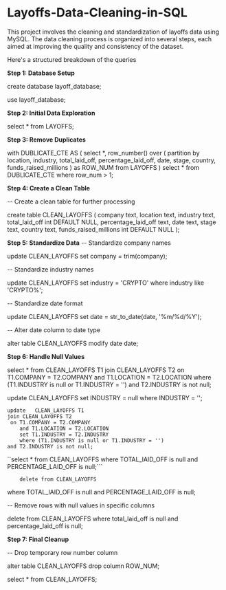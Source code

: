 # Layoffs-Data-Cleaning-in-SQL
This project involves the cleaning and standardization of layoffs data using MySQL. The data cleaning process is organized into several steps, each aimed at improving the quality and consistency of the dataset.



Here's a structured breakdown of the queries 

**Step 1: Database Setup**

create database layoff_database;

use layoff_database;

**Step 2: Initial Data Exploration**

select * from LAYOFFS;
  

**Step 3: Remove Duplicates**


with DUBLICATE_CTE AS (
    select *,
    row_number() over (
        partition by location, industry, total_laid_off, percentage_laid_off, date, stage, country, funds_raised_millions
    ) as ROW_NUM
    from LAYOFFS
)
select * from DUBLICATE_CTE where row_num > 1;

**Step 4: Create a Clean Table**

-- Create a clean table for further processing

create table CLEAN_LAYOFFS (
  company text,
  location text,
  industry text,
  total_laid_off int DEFAULT NULL,
  percentage_laid_off text,
  date text,
  stage text,
  country text,
  funds_raised_millions int DEFAULT NULL
);

**Step 5: Standardize Data**
-- Standardize company names

update CLEAN_LAYOFFS set company = trim(company);

-- Standardize industry names

update CLEAN_LAYOFFS set industry = 'CRYPTO' where industry like 'CRYPTO%';

-- Standardize date format

update CLEAN_LAYOFFS set date = str_to_date(date, '%m/%d/%Y');

-- Alter date column to date type

alter table CLEAN_LAYOFFS modify date date;

**Step 6: Handle Null Values**

select * from CLEAN_LAYOFFS T1
join CLEAN_LAYOFFS T2
         on T1.COMPANY = T2.COMPANY
		and T1.LOCATION = T2.LOCATION
	where (T1.INDUSTRY is null or T1.INDUSTRY = '')
    and T2.INDUSTRY is not null;
    
   update CLEAN_LAYOFFS
    set INDUSTRY = null
    where INDUSTRY = '';
    
    update   CLEAN_LAYOFFS T1 
    join CLEAN_LAYOFFS T2
     on T1.COMPANY = T2.COMPANY
		and T1.LOCATION = T2.LOCATION
        set T1.INDUSTRY = T2.INDUSTRY
        where (T1.INDUSTRY is null or T1.INDUSTRY = '')
    and T2.INDUSTRY is not null;
    
    
   ``select *  from CLEAN_LAYOFFS
where TOTAL_lAID_OFF is null
and PERCENTAGE_LAID_OFF is null;```
        
        
        delete from CLEAN_LAYOFFS
where TOTAL_lAID_OFF is null
and PERCENTAGE_LAID_OFF is null;

-- Remove rows with null values in specific columns

delete from CLEAN_LAYOFFS where total_laid_off is null and percentage_laid_off is null;

**Step 7: Final Cleanup**

-- Drop temporary row number column

alter table CLEAN_LAYOFFS drop column ROW_NUM;

select * from CLEAN_LAYOFFS;


